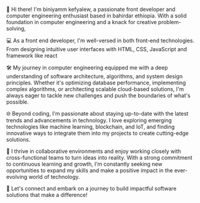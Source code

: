 👋 Hi there! I'm biniyamm kefyalew, a passionate front developer and computer engineering enthusiast based in bahirdar ethiopia. 
With a solid foundation in computer engineering and a knack for creative problem-solving, 

💻 As a front end developer, I'm well-versed in both front-end technologies.
From designing intuitive user interfaces with HTML, CSS,  JavaScript  and framework like react

🛠️ My journey in computer engineering  equipped me with a deep understanding of software architecture, 
algorithms, and system design principles. Whether it's optimizing database performance, implementing complex algorithms, or architecting scalable cloud-based solutions,
I'm always eager to tackle new challenges and push the boundaries of what's possible.

🌐 Beyond coding, I'm passionate about staying up-to-date with the latest trends and advancements in technology. 
I love exploring emerging technologies like machine learning, blockchain,
and IoT, and finding innovative ways to integrate them into my projects to create cutting-edge solutions.

🤝 I thrive in collaborative environments and enjoy working closely with cross-functional teams to turn ideas into reality. 
With a strong commitment to continuous learning and growth, 
I'm constantly seeking new opportunities to expand my skills and make a positive impact in the ever-evolving world of technology.

🚀 Let's connect and embark on a journey to build impactful software solutions that make a difference!
